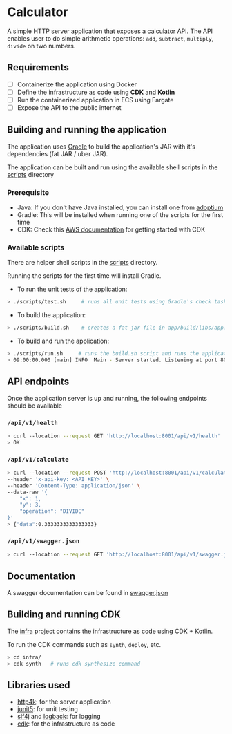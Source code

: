 # Calculator
A simple HTTP server application that exposes a calculator API.
The API enables user to do simple arithmetic operations: `add`, `subtract`, `multiply`, `divide` on two numbers.

## Requirements
- [ ] Containerize the application using Docker
- [ ] Define the infrastructure as code using **CDK** and **Kotlin**
- [ ] Run the containerized application in ECS using Fargate
- [ ] Expose the API to the public internet

## Building and running the application
The application uses [Gradle](https://gradle.org/) to build the application's JAR with it's dependencies (fat JAR / uber JAR).

The application can be built and run using the available shell scripts in the [scripts](./scripts/) directory

### Prerequisite
- Java: If you don't have Java installed, you can install one from [adoptium](https://adoptium.net/en-GB/)
- Gradle: This will be installed when running one of the scripts for the first time
- CDK: Check this [AWS documentation](https://docs.aws.amazon.com/cdk/v2/guide/getting_started.html#getting_started_install) for getting started with CDK

### Available scripts
There are helper shell scripts in the [scripts](./scripts/) directory.

Running the scripts for the first time will install Gradle.

- To run the unit tests of the application:
```sh
> ./scripts/test.sh     # runs all unit tests using Gradle's check task
```

- To build the application:
```sh
> ./scripts/build.sh    # creates a fat jar file in app/build/libs/app.jar
```

- To build and run the application:
```sh
> ./scripts/run.sh     # runs the build.sh script and runs the application using java -jar
> 09:00:00.000 [main] INFO  Main - Server started. Listening at port 8001
```

## API endpoints
Once the application server is up and running, the following endpoints should be available

### `/api/v1/health`
```sh
> curl --location --request GET 'http://localhost:8001/api/v1/health'
> OK
```

### `/api/v1/calculate`
```sh
> curl --location --request POST 'http://localhost:8001/api/v1/calculate' \
--header 'x-api-key: <API_KEY>' \
--header 'Content-Type: application/json' \
--data-raw '{
    "x": 1,
    "y": 3,
    "operation": "DIVIDE"
}'
> {"data":0.3333333333333333}
```

### `/api/v1/swagger.json`
```sh
> curl --location --request GET 'http://localhost:8001/api/v1/swagger.json'
```

## Documentation
A swagger documentation can be found in [swagger.json](./swagger.json)

## Building and running CDK

The [infra](./infra) project contains the infrastructure as code using CDK + Kotlin.

To run the CDK commands such as `synth`, `deploy`, etc.
```sh
> cd infra/
> cdk synth   # runs cdk synthesize command
```

## Libraries used
- [http4k](https://www.http4k.org/documentation/): for the server application
- [junit5](https://junit.org/junit5/docs/current/user-guide/): for unit testing
- [slf4j](https://www.slf4j.org/) and [logback](https://logback.qos.ch/): for logging
- [cdk](https://docs.aws.amazon.com/cdk/v2/guide/home.html): for the infrastructure as code

